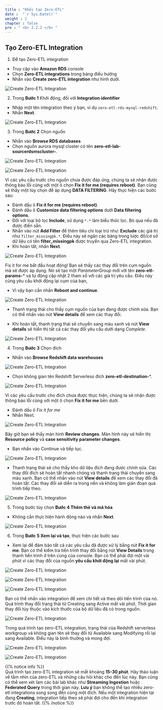 ```yaml
---
title : "Khởi tạo Zero-ETL"
date :  "`r Sys.Date()`" 
weight : 2 
chapter : false
pre : " <b> 2.2.2 </b> "
---
```


## Tạo Zero-ETL Integration
1. Để tạo Zero-ETL integration
+ Truy cập vào **Amazon RDS** console
+ Chọn **Zero-ETL integrations** trong bảng điều hướng
+ Nhấn vào **Create zero-ETL integration** như hình dưới.

![Create Zero-ETL Integration](/images/2.Zero-ETLIntegration/10.png)

2. Trong **Bước 1** Khởi động, đối với **Integration identifier**
+ Nhập một tên integration theo ý bạn, ví dụ `zero-etl-rds-mysql-redshift`. 
+ Nhấn **Next**.

![Create Zero-ETL Integration](/images/2.Zero-ETLIntegration/63.png)

3. Trong **Bước 2** Chọn nguồn 
+ Nhấn vào **Browse RDS databases**
+ Chọn nguồn aurora mysql cluster có tên **zero-etl-lab-sourcerdsmscluster-**.

![Create Zero-ETL Integration](/images/2.Zero-ETLIntegration/12.png)

![Create Zero-ETL Integration](/images/2.Zero-ETLIntegration/64.png)

Vì các yêu cầu trước cho nguồn chưa được đáp ứng, chúng ta sẽ nhận được thông báo lỗi cùng với một ô chọn **Fix it for me (requires reboot)**. Bạn cũng sẽ thấy một tùy chọn để áp dụng **DATA FILTERING**. Hãy thực hiện các bước sau:

+ Đánh dấu ô **Fix it for me (requires reboot)**.
+ Đánh dấu ô **Customize data filtering options** dưới **Data filtering options**.
+ Đối với loại bộ lọc **Include**, sử dụng `*.*` làm biểu thức lọc. Bỏ qua nếu đã được điền sẵn.
+ Nhấn vào nút **Add Filter** để thêm tiêu chí loại trừ như: **Exclude** các giá trị như `filter_missingpk.*`. Điều này sẽ ngăn các bảng trong lược đồ/cơ sở dữ liệu có tên **filter_missingpk** được truyền qua Zero-ETL integration.
+ Khi hoàn tất, nhấn **Next**.

![Create Zero-ETL Integration](/images/2.Zero-ETLIntegration/14.png)

Fix it for me bắt đầu hoạt động! Bạn sẽ thấy các thay đổi trên cụm nguồn mà sẽ được áp dụng. Nó sẽ tạo một *ParameterGroup* mới với tên **zero-etl-params-*** và tự động cập nhật 2 tham số với các giá trị yêu cầu. Điều này cũng yêu cầu khởi động lại cụm của bạn, 
+ Vì vậy bạn cần nhấn **Reboot and continue**.

![Create Zero-ETL Integration](/images/2.Zero-ETLIntegration/66.png)

+ Thanh trạng thái cho thấy cụm nguồn của bạn đang được chỉnh sửa. Bạn có thể nhấn vào nút **View details** để xem các thay đổi.

+ Khi hoàn tất, thanh trạng thái sẽ chuyển sang màu xanh và nút **View details** sẽ hiển thị tất cả các thay đổi yêu cầu dưới dạng *Complete*.

![Create Zero-ETL Integration](/images/2.Zero-ETLIntegration/67.png)

4. Trong **Bước 3** Chọn đích
+ Nhấn vào **Browse Redshift data warehouses**

![Create Zero-ETL Integration](/images/2.Zero-ETLIntegration/19.png)

+ Chọn không gian tên Redshift Serverless đích **zero-etl-destination-***.

![Create Zero-ETL Integration](/images/2.Zero-ETLIntegration/20.png)

Vì các yêu cầu trước cho đích chưa được thực hiện, chúng ta sẽ nhận được thông báo lỗi cùng với một ô chọn **Fix it for me** bên dưới.
+ Đánh dấu ô *Fix it for me*
+ Nhấn Next.

![Create Zero-ETL Integration](/images/2.Zero-ETLIntegration/21.png)

Bây giờ bạn sẽ thấy màn hình **Review changes**. Màn hình này sẽ hiển thị **Resource policy** và **case sensitivity parameter changes**. 

+ Bạn nhấn vào Continue và tiếp tục.

![Create Zero-ETL Integration](/images/2.Zero-ETLIntegration/69.png)

+ Thanh trạng thái sẽ cho thấy kho dữ liệu đích đang được chỉnh sửa. Các thay đổi đích sẽ hoàn tất nhanh chóng và thanh trạng thái chuyển sang màu xanh. Bạn có thể nhấn vào nút **View details** để xem các thay đổi đã hoàn tất. Các thay đổi sẽ diễn ra trong nền và không làm gián đoạn quá trình tiếp theo.

![Create Zero-ETL Integration](/images/2.Zero-ETLIntegration/23.png)

5. Trong bước tùy chọn **Bước 4 Thêm thẻ và mã hóa**
+ Không cần thực hiện hành động nào và nhấn **Next**.

![Create Zero-ETL Integration](/images/2.Zero-ETLIntegration/24.png)

6. Trong **Bước 5 Xem lại và tạo**, thực hiện các bước sau
+ Xem lại để đảm bảo tất cả các yêu cầu đã được xử lý bằng nút **Fix it for me**. Bạn có thể kiểm tra tiến trình thay đổi bằng nút **View Details** trong thanh tiến trình ở trên cùng của console. Bạn có thể phải đợi một vài phút vì các thay đổi của nguồn **yêu cầu khởi động lại** mất vài phút.

![Create Zero-ETL Integration](/images/2.Zero-ETLIntegration/70.png)

![Create Zero-ETL Integration](/images/2.Zero-ETLIntegration/71.png)

![Create Zero-ETL Integration](/images/2.Zero-ETLIntegration/72.png)

Bạn có thể nhấn vào integration để xem chi tiết và theo dõi tiến trình của nó. Quá trình thay đổi trạng thái từ Creating sang Active mất vài phút. Thời gian thay đổi tùy thuộc vào kích thước của bộ dữ liệu đã có trong nguồn.

![Create Zero-ETL Integration](/images/2.Zero-ETLIntegration/74.png)

Trong quá trình tạo zero-ETL integration, trạng thái của Redshift serverless workgroup và không gian tên sẽ thay đổi từ Available sang Modifying rồi lại sang Available. Điều này là bình thường và mong đợi.

![Create Zero-ETL Integration](/images/2.Zero-ETLIntegration/29.png)

![Create Zero-ETL Integration](/images/2.Zero-ETLIntegration/30.png)

{{% notice info %}}  
Quá trình tạo zero-ETL integration sẽ mất khoảng **15-30 phút**. Hãy thảo luận về tầm nhìn của zero-ETL và những câu hỏi khác cho đến lúc này. Bạn cũng có thể xem xét làm các bài lab khác như **Streaming Ingestion** hoặc **Federated Query** trong thời gian này. **Lưu ý** bạn không thể tạo nhiều zero-etl integrations song song đến cùng một đích. Nếu một integration hiện tại đang **Creating**, integration tiếp theo sẽ phải đợi cho đến khi integration trước đó hoàn tất.
{{% /notice %}}
